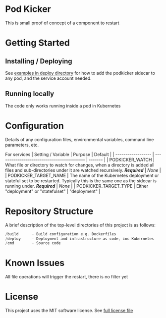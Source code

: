 # Pod Kicker

This is small proof of concept of a component to restart

# Getting Started

## Installing / Deploying

See [examples in deploy directory](./deploy/) for how to add the podkicker sidecar to any pod, and the service account needed.

## Running locally

The code only works running inside a pod in Kubernetes

# Configuration

Details of any configuration files, environmental variables, command line parameters, etc.

For services
| Setting / Variable | Purpose | Default |
| ------------------ | ------------------------------------------- | ------- |
| PODKICKER_WATCH | What file or directory to watch for changes, when a directory is added all files and sub-directories under it are watched recursively. **_Required_** | _None_ |
| PODKICKER_TARGET_NAME | The name of the Kubernetes deployment or stateful set to be restarted. Typically this is the same one as the sidecar is running under. **_Required_** | _None_ |
| PODKICKER_TARGET_TYPE | Either "deployment" or "statefulset" | "deployment" |

# Repository Structure

A brief description of the top-level directories of this project is as follows:

```c
/build      - Build configuration e.g. Dockerfiles
/deploy     - Deployment and infrastructure as code, inc Kubernetes
/cmd        - Source code
```

# Known Issues

All file operations will trigger the restart, there is no filter yet

# License

This project uses the MIT software license. See [full license file](./LICENSE)

